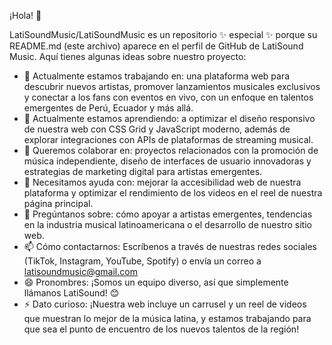 ¡Hola! 👋

LatiSoundMusic/LatiSoundMusic es un repositorio ✨ especial ✨ porque su README.md (este archivo) aparece en el perfil de GitHub de LatiSound Music.
Aquí tienes algunas ideas sobre nuestro proyecto:

- 🔭 Actualmente estamos trabajando en: una plataforma web para descubrir nuevos artistas, promover lanzamientos musicales exclusivos y conectar a los fans con eventos en vivo, con un enfoque en talentos emergentes de Perú, Ecuador y más allá.
- 🌱 Actualmente estamos aprendiendo: a optimizar el diseño responsivo de nuestra web con CSS Grid y JavaScript moderno, además de explorar integraciones con APIs de plataformas de streaming musical.
- 👯 Queremos colaborar en: proyectos relacionados con la promoción de música independiente, diseño de interfaces de usuario innovadoras y estrategias de marketing digital para artistas emergentes.
- 🤔 Necesitamos ayuda con: mejorar la accesibilidad web de nuestra plataforma y optimizar el rendimiento de los videos en el reel de nuestra página principal.
- 💬 Pregúntanos sobre: cómo apoyar a artistas emergentes, tendencias en la industria musical latinoamericana o el desarrollo de nuestro sitio web.
- 📫 Cómo contactarnos: Escríbenos a través de nuestras redes sociales (TikTok, Instagram, YouTube, Spotify) o envía un correo a latisoundmusic@gmail.com
- 😄 Pronombres: ¡Somos un equipo diverso, así que simplemente llámanos LatiSound! 😊
- ⚡ Dato curioso: ¡Nuestra web incluye un carrusel y un reel de videos que muestran lo mejor de la música latina, y estamos trabajando para que sea el punto de encuentro de los nuevos talentos de la región!
